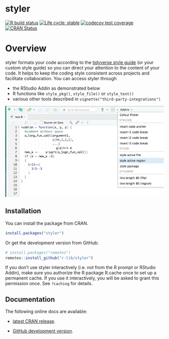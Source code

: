 
<!-- README.md is generated from README.Rmd. Please edit that file -->

# styler

<!-- badges: start -->

[![R build
status](https://github.com/r-lib/styler/workflows/R-CMD-check/badge.svg)](https://github.com/r-lib/styler/actions)
[![Life cycle:
stable](https://img.shields.io/badge/lifecycle-stable-brightgreen.svg)](https://lifecycle.r-lib.org/articles/stages.html)
[![codecov test
coverage](https://codecov.io/gh/r-lib/styler/branch/master/graph/badge.svg)](https://codecov.io/gh/r-lib/styler)
[![CRAN
Status](https://www.r-pkg.org/badges/version/styler)](https://cran.r-project.org/package=styler)
<!-- badges: end -->

# Overview

styler formats your code according to the [tidyverse style
guide](https://style.tidyverse.org) (or your custom style guide) so you
can direct your attention to the content of your code. It helps to keep
the coding style consistent across projects and facilitate
collaboration. You can access styler through

-   the RStudio Addin as demonstrated below
-   R functions like `style_pkg()`, `style_file()` or `style_text()`
-   various other tools described in
    `vignette("third-party-integrations")`

<img src="https://raw.githubusercontent.com/lorenzwalthert/some_raw_data/master/styler_0.1.gif" width="650px" />

## Installation

You can install the package from CRAN.

``` r
install.packages("styler")
```

Or get the development version from GitHub:

``` r
# install.packages("remotes")
remotes::install_github("r-lib/styler")
```

If you don’t use styler interactively (i.e. not from the R prompt or
RStudio Addin), make sure you authorize the R package R.cache once to
set up a permanent cache. If you use it interactively, you will be asked
to grant this permission once. See `?caching` for details.

## Documentation

The following online docs are available:

-   [latest CRAN release](https://styler.r-lib.org).

-   [GitHub development version](https://styler.r-lib.org/dev/).
